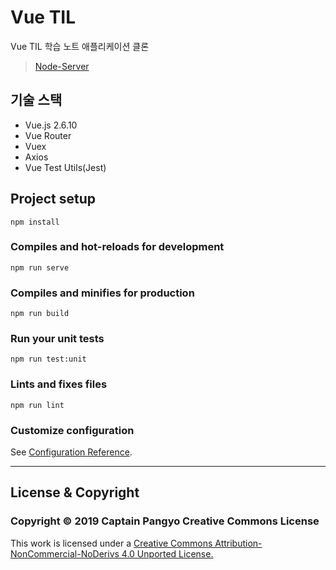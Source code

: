 # Vue TIL 

Vue TIL 학습 노트 애플리케이션 클론

> [Node-Server](https://github.com/yilpe93/vue-til-server)

## 기술 스택
- Vue.js 2.6.10
- Vue Router
- Vuex
- Axios
- Vue Test Utils(Jest)

## Project setup
```
npm install
```

### Compiles and hot-reloads for development
```
npm run serve
```

### Compiles and minifies for production
```
npm run build
```

### Run your unit tests
```
npm run test:unit
```

### Lints and fixes files
```
npm run lint
```

### Customize configuration
See [Configuration Reference](https://cli.vuejs.org/config/).

---

## License & Copyright
### Copyright © 2019 Captain Pangyo Creative Commons License
This work is licensed under a [Creative Commons Attribution-NonCommercial-NoDerivs 4.0 Unported License.](https://creativecommons.org/licenses/by-nc-nd/4.0/)